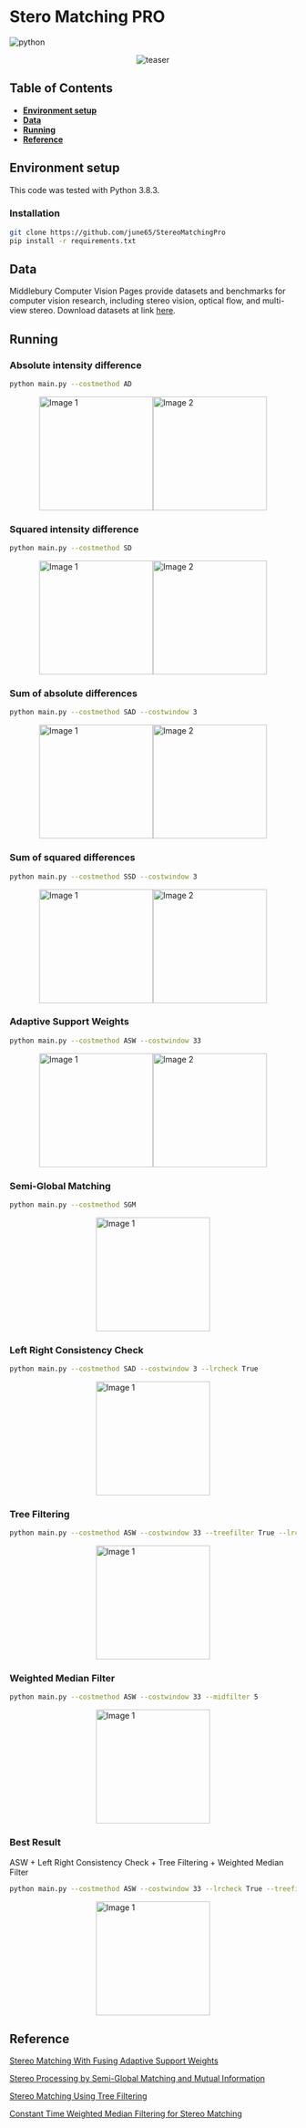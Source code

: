 # **Stero Matching PRO** 
![python](https://img.shields.io/badge/Python-14354C?style=for-the-badge&logo=python&logoColor=white)

<div align="center">

![teaser](assets/teaser.png)

</div>

## **Table of Contents** 
- [**Environment setup**](#environment-setup)
- [**Data**](#data)
- [**Running**](#running)
- [**Reference**](#Reference)

## **Environment setup**
This code was tested with Python 3.8.3.
### Installation

```bash
git clone https://github.com/june65/StereoMatchingPro
pip install -r requirements.txt
```

## **Data**
Middlebury Computer Vision Pages provide datasets and benchmarks for computer vision research, including stereo vision, optical flow, and multi-view stereo. Download datasets at link [here](https://vision.middlebury.edu/stereo/data/scenes2001/). 


## **Running**
### Absolute intensity difference
```bash
python main.py --costmethod AD
```

<div style="display: flex; justify-content: center;">
    <img src="assets/AD_left_disparity.png" alt="Image 1" style="height: 200px;"/>
    <img src="assets/AD_right_disparity.png" alt="Image 2" style="height: 200px;"/>
</div>

### Squared intensity difference
```bash
python main.py --costmethod SD
```

<div style="display: flex; justify-content: center;">
    <img src="assets/SD_left_disparity.png" alt="Image 1" style="height: 200px;"/>
    <img src="assets/SD_right_disparity.png" alt="Image 2" style="height: 200px;"/>
</div>


### Sum of absolute differences
```bash
python main.py --costmethod SAD --costwindow 3
```

<div style="display: flex; justify-content: center;">
    <img src="assets/SAD_left_disparity.png" alt="Image 1" style="height: 200px;"/>
    <img src="assets/SAD_right_disparity.png" alt="Image 2" style="height: 200px;"/>
</div>

### Sum of squared differences
```bash
python main.py --costmethod SSD --costwindow 3
```

<div style="display: flex; justify-content: center;">
    <img src="assets/SSD_left_disparity.png" alt="Image 1" style="height: 200px;"/>
    <img src="assets/SSD_right_disparity.png" alt="Image 2" style="height: 200px;"/>
</div>

### Adaptive Support Weights
```bash
python main.py --costmethod ASW --costwindow 33
```

<div style="display: flex; justify-content: center;">
    <img src="assets/ASW_left_disparity_33.png" alt="Image 1" style="height: 200px;"/>
    <img src="assets/ASW_right_disparity_33.png" alt="Image 2" style="height: 200px;"/>
</div>

### Semi-Global Matching
```bash
python main.py --costmethod SGM
```

<div style="display: flex; justify-content: center;">
    <img src="assets/SGM_aggregated_volume.png" alt="Image 1" style="height: 200px;"/>
</div>

### Left Right Consistency Check
```bash
python main.py --costmethod SAD --costwindow 3 --lrcheck True
```

<div style="display: flex; justify-content: center;">
    <img src="assets/LR_check_SAD_aggregated_disparity.png" alt="Image 1" style="height: 200px;"/>
</div>

### Tree Filtering
```bash
python main.py --costmethod ASW --costwindow 33 --treefilter True --lrcheck True
```

<div style="display: flex; justify-content: center;">
    <img src="assets/Tree_filter_LR_check_ASW_aggregated_disparity.png" alt="Image 1" style="height: 200px;"/>
</div>

### Weighted Median Filter
```bash
python main.py --costmethod ASW --costwindow 33 --midfilter 5
```

<div style="display: flex; justify-content: center;">
    <img src="assets/Mid_filter_ASW_aggregated_disparity.png" alt="Image 1" style="height: 200px;"/>
</div>

### Best Result
ASW + Left Right Consistency Check + Tree Filtering + Weighted Median Filter
```bash
python main.py --costmethod ASW --costwindow 33 --lrcheck True --treefilter True --midfilter 5 
```

<div style="display: flex; justify-content: center;">
    <img src="assets/Mid_filter_Tree_filter_LR_check_ASW_aggregated_disparity.png" alt="Image 1" style="height: 200px;"/>
</div>

## **Reference**
[Stereo Matching With Fusing Adaptive Support Weights](https://ieeexplore.ieee.org/document/8712528)

[Stereo Processing by Semi-Global Matching and Mutual Information](https://core.ac.uk/download/pdf/11134866.pdf)

[Stereo Matching Using Tree Filtering](https://ieeexplore.ieee.org/abstract/document/6888475)

[Constant Time Weighted Median Filtering for Stereo Matching](https://openaccess.thecvf.com/content_iccv_2013/papers/Ma_Constant_Time_Weighted_2013_ICCV_paper.pdf)










